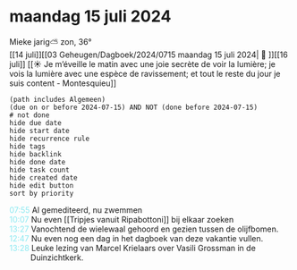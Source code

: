 # maandag 15 juli 2024

Mieke jarig⛅ zon, 36°<br>[[14 juli]][[03 Geheugen/Dagboek/2024/0715 maandag 15 juli 2024| 📓 ]][[16 juli]]
[[☀️ Je m’éveille le matin avec une joie secrète de voir la lumière; je vois la lumière avec une espèce de ravissement; et tout le reste du jour je suis content - Montesquieu]]
```tasks
(path includes Algemeen)
(due on or before 2024-07-15) AND NOT (done before 2024-07-15)
# not done
hide due date
hide start date
hide recurrence rule
hide tags
hide backlink
hide done date
hide task count
hide created date
hide edit button
sort by priority 
```
<p style="padding-left: 2.7em; text-indent: -2.7em; margin: 0"><font color=#8be9f1>07:55</font>  Al gemediteerd, nu zwemmen  </p>   
<p style="padding-left: 2.7em; text-indent: -2.7em; margin: 0"><font color=#8be9f1>10:07</font>  Nu even [[Tripjes vanuit Ripabottoni]] bij elkaar zoeken </p>   
<p style="padding-left: 2.7em; text-indent: -2.7em; margin: 0"><font color=#8be9f1>13:27</font>  Vanochtend de wielewaal gehoord en gezien tussen de olijfbomen.  </p>   
<p style="padding-left: 2.7em; text-indent: -2.7em; margin: 0"><font color=#8be9f1>12:47</font>  Nu even nog een dag in het dagboek van deze vakantie vullen. </p>   


<p style="padding-left: 2.7em; text-indent: -2.7em; margin: 0"><font color=#8be9f1>13:28</font>  Leuke lezing van Marcel Krielaars over Vasili Grossman in de Duinzichtkerk. </p>   
